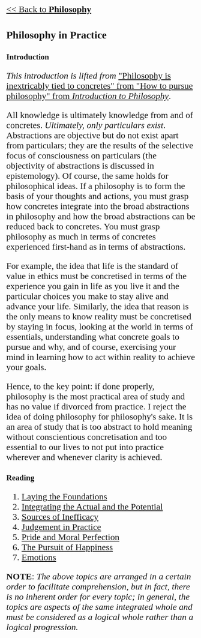 <style>
    * {font-family: "Times New Roman"}
    p, ol, ul, th, td {font-size: 24px}
</style>

[<< Back to **Philosophy**](https://pranigopu.github.io/philosophy)

# Philosophy in Practice
## Introduction
_This introduction is lifted from_ ["Philosophy is inextricably tied to concretes" from "How to pursue philosophy" from _Introduction to Philosophy_](https://pranigopu.github.io/philosophy/intro-to-philosophy.html).

All knowledge is ultimately knowledge from and of concretes. _Ultimately, only particulars exist_. Abstractions are objective but do not exist apart from particulars; they are the results of the selective focus of consciousness on particulars (the objectivity of abstractions is discussed in epistemology). Of course, the same holds for philosophical ideas. If a philosophy is to form the basis of your thoughts and actions, you must grasp how concretes integrate into the broad abstractions in philosophy and how the broad abstractions can be reduced back to concretes. You must grasp philosophy as much in terms of concretes experienced first-hand as in terms of abstractions.

For example, the idea that life is the standard of value in ethics must be concretised in terms of the experience you gain in life as you live it and the particular choices you make to stay alive and advance your life. Similarly, the idea that reason is the only means to know reality must be concretised by staying in focus, looking at the world in terms of essentials, understanding what concrete goals to pursue and why, and of course, exercising your mind in learning how to act within reality to achieve your goals.

Hence, to the key point: if done properly, philosophy is the most practical area of study and has no value if divorced from practice. I reject the idea of doing philosophy for philosophy's sake. It is an area of study that is too abstract to hold meaning without conscientious concretisation and too essential to our lives to not put into practice wherever and whenever clarity is achieved.

## Reading
1. [Laying the Foundations](https://pranigopu.github.io/philosophy/philosophy-in-practice/1-laying-foundations.html)
2. [Integrating the Actual and the Potential](https://pranigopu.github.io/philosophy/philosophy-in-practice/2-integrating-actual-and-potential.html)
3. [Sources of Inefficacy](https://pranigopu.github.io/philosophy/philosophy-in-practice/3-sources-of-inefficacy.html)
4. [Judgement in Practice](https://pranigopu.github.io/philosophy/philosophy-in-practice/4-judgement-in-practice.html)
5. [Pride and Moral Perfection](https://pranigopu.github.io/philosophy/philosophy-in-practice/5-pride-and-moral-perfection.html)
6. [The Pursuit of Happiness](https://pranigopu.github.io/philosophy/philosophy-in-practice/6-pursuit-of-happiness.html)
7. [Emotions](https://pranigopu.github.io/philosophy/philosophy-in-practice/7-emotions.html)

**NOTE**: _The above topics are arranged in a certain order to facilitate comprehension, but in fact, there is no inherent order for every topic; in general, the topics are aspects of the same integrated whole and must be considered as a logical whole rather than a logical progression._
